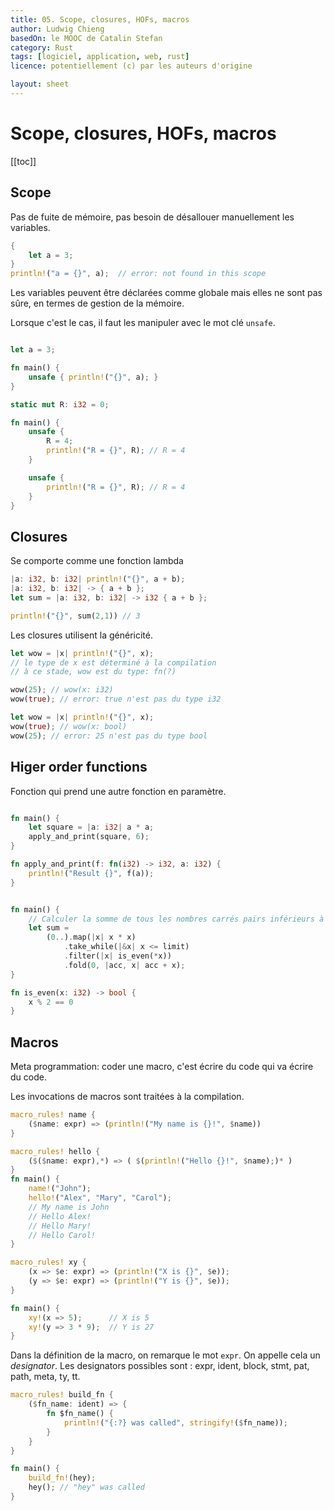 ```yaml
---
title: 05. Scope, closures, HOFs, macros
author: Ludwig Chieng
basedOn: le MOOC de Catalin Stefan
category: Rust
tags: [logiciel, application, web, rust]
licence: potentiellement (c) par les auteurs d'origine

layout: sheet
---
```


# Scope, closures, HOFs, macros

[[toc]]


## Scope

Pas de fuite de mémoire, pas besoin de désallouer manuellement les variables.

```rust
{
    let a = 3;
}
println!("a = {}", a);  // error: not found in this scope
```

Les variables peuvent être déclarées comme globale mais elles ne sont pas sûre, en termes de gestion de la mémoire.

Lorsque c'est le cas, il faut les manipuler avec le mot clé `unsafe`.

```rust

let a = 3;

fn main() {
    unsafe { println!("{}", a); }
}
```

```rust
static mut R: i32 = 0;

fn main() {
    unsafe {
        R = 4;
        println!("R = {}", R); // R = 4
    }

    unsafe {
        println!("R = {}", R); // R = 4
    }
}
```


## Closures

Se comporte comme une fonction lambda

```rust
|a: i32, b: i32| println!("{}", a + b);
|a: i32, b: i32| -> { a + b };
let sum = |a: i32, b: i32| -> i32 { a + b };

println!("{}", sum(2,1)) // 3
```

Les closures utilisent la généricité.

``` rust
let wow = |x| println!("{}", x);
// le type de x est déterminé à la compilation
// à ce stade, wow est du type: fn(?)

wow(25); // wow(x: i32)
wow(true); // error: true n'est pas du type i32
```

``` rust
let wow = |x| println!("{}", x);
wow(true); // wow(x: bool)
wow(25); // error: 25 n'est pas du type bool
```


## Higer order functions

Fonction qui prend une autre fonction en paramètre.

``` rust

fn main() {
    let square = |a: i32| a * a;
    apply_and_print(square, 6);
}

fn apply_and_print(f: fn(i32) -> i32, a: i32) {
    println!("Result {}", f(a));
}
```

``` rust

fn main() {
    // Calculer la somme de tous les nombres carrés pairs inférieurs à 500
    let sum =
        (0..).map(|x| x * x)
            .take_while(|&x| x <= limit)
            .filter(|x| is_even(*x))
            .fold(0, |acc, x| acc + x);
}

fn is_even(x: i32) -> bool {
    x % 2 == 0
}
```


## Macros

Meta programmation: coder une macro, c'est écrire du code qui va écrire du code.

Les invocations de macros sont traitées à la compilation.

```rust
macro_rules! name {
    ($name: expr) => (println!("My name is {}!", $name))
}

macro_rules! hello {
    ($($name: expr),*) => ( $(println!("Hello {}!", $name);)* )
}
fn main() {
    name!("John");
    hello!("Alex", "Mary", "Carol");
    // My name is John
    // Hello Alex!
    // Hello Mary!
    // Hello Carol!
}
```

```rust
macro_rules! xy {
    (x => $e: expr) => (println!("X is {}", $e));
    (y => $e: expr) => (println!("Y is {}", $e));
}

fn main() {
    xy!(x => 5);      // X is 5
    xy!(y => 3 * 9);  // Y is 27
}
```

Dans la définition de la macro, on remarque le mot `expr`. On appelle cela un *designator*. Les designators possibles sont : expr, ident, block, stmt, pat, path, meta, ty, tt.


```rust
macro_rules! build_fn {
    ($fn_name: ident) => {
        fn $fn_name() {
            println!("{:?} was called", stringify!($fn_name));
        }
    }
}

fn main() {
    build_fn!(hey);
    hey(); // "hey" was called
}
```
